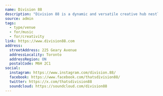 ```yaml
---
name: Division 88
description: "Division 88 is a dynamic and versatile creative hub nestled in the trendy Geary Strip, offering fully customizable sets for artists, musicians, podcasters, and creatives of all kinds. From live music events to quirky themed gatherings, it's the space where imagination thrives and anything can happen."
source: admin
tags:
  - type/venue
  - for/music
  - for/creativity
link: https://www.division88.com
address:
  streetAddress: 225 Geary Avenue
  addressLocality: Toronto
  addressRegion: ON
  postalCode: M6H 2C1
social:
  instagram: https://www.instagram.com/division.88/
  facebook: https://www.facebook.com/thatsdivision88/
  twitter: https://x.com/thatsdivision88
  soundcloud: https://soundcloud.com/division88
---
```

